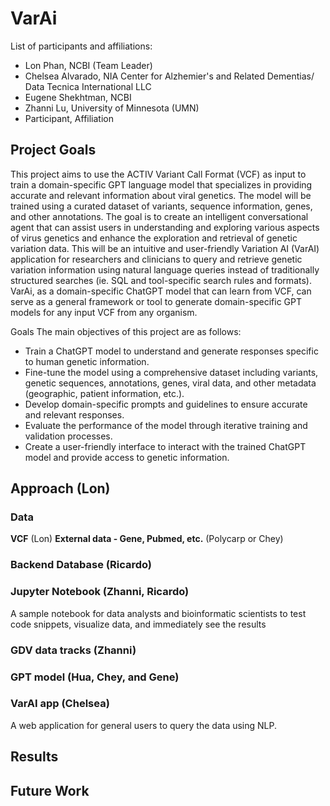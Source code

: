 # VarAi

List of participants and affiliations:
- Lon Phan, NCBI (Team Leader)
- Chelsea Alvarado, NIA Center for Alzhemier's and Related Dementias/ Data Tecnica International LLC
- Eugene Shekhtman, NCBI
- Zhanni Lu, University of Minnesota (UMN)
- Participant, Affiliation

## Project Goals
This project aims to use the ACTIV Variant Call Format (VCF) as input to train a domain-specific GPT language model that specializes in providing accurate and relevant information about viral genetics. The model will be trained using a curated dataset of variants, sequence information, genes, and other annotations. The goal is to create an intelligent conversational agent that can assist users in understanding and exploring various aspects of virus genetics and enhance the exploration and retrieval of genetic variation data.  This will be an intuitive and user-friendly Variation AI (VarAI) application for researchers and clinicians to query and retrieve genetic variation information using natural language queries instead of traditionally structured searches (ie. SQL and tool-specific search rules and formats).  VarAi, as a domain-specific ChatGPT model that can learn from VCF, can serve as a general framework or tool to generate domain-specific GPT models for any input VCF from any organism.

Goals The main objectives of this project are as follows:
- Train a ChatGPT model to understand and generate responses specific to human genetic information.
- Fine-tune the model using a comprehensive dataset including variants, genetic sequences, annotations, genes, viral data, and other metadata (geographic, patient information, etc.).
- Develop domain-specific prompts and guidelines to ensure accurate and relevant responses.
- Evaluate the performance of the model through iterative training and validation processes.
- Create a user-friendly interface to interact with the trained ChatGPT model and provide access to genetic information.

## Approach (Lon)


### Data 
**VCF** (Lon)
**External data - Gene, Pubmed, etc.** (Polycarp or Chey)

### Backend Database  (Ricardo)


### Jupyter Notebook (Zhanni, Ricardo)
A sample notebook for data analysts and bioinformatic scientists to test code snippets, visualize data, and immediately see the results

### GDV data tracks (Zhanni)


### GPT model (Hua, Chey, and Gene)


### VarAI app (Chelsea)
A web application for general users to query the data using NLP.

## Results


## Future Work
